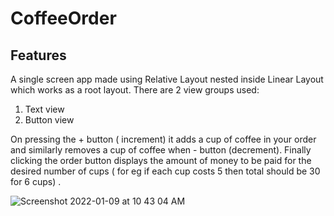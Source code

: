 # CoffeeOrder

## Features 
A single screen app made using Relative Layout nested inside Linear Layout which works as a root layout. There are 2 view groups used: 
1. Text view 
2. Button view 

On pressing the + button ( increment) it adds a cup of coffee in your order and similarly removes a cup of coffee when - button (decrement). Finally clicking the order button displays the amount of money to be paid for the desired number of cups ( for eg if each cup costs 5 then total should be 30 for 6 cups) . 

![Screenshot 2022-01-09 at 10 43 04 AM](https://user-images.githubusercontent.com/55735693/148670394-358c28c8-0185-45e5-be97-8a849c0cbaa2.png)
